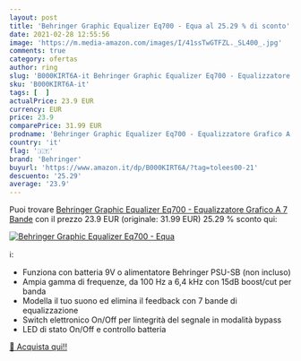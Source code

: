 ```yaml
---
layout: post
title: 'Behringer Graphic Equalizer Eq700 - Equa al 25.29 % di sconto'
date: 2021-02-28 12:55:56
image: 'https://m.media-amazon.com/images/I/41ssTwGTFZL._SL400_.jpg'
comments: true
category: ofertas
author: ring
slug: 'B000KIRT6A-it Behringer Graphic Equalizer Eq700 - Equalizzatore Grafico...'
sku: 'B000KIRT6A-it'
tags: [  ]
actualPrice: 23.9 EUR
currency: EUR
price: 23.9
comparePrice: 31.99 EUR
prodname: 'Behringer Graphic Equalizer Eq700 - Equalizzatore Grafico A 7 Bande'
country: 'it'
flag: '🇮🇹'
brand: 'Behringer'
buyurl: 'https://www.amazon.it/dp/B000KIRT6A/?tag=tolees00-21'
descuento: '25.29'
average: '23.9'
---
```


Puoi trovare [Behringer Graphic Equalizer Eq700 - Equalizzatore Grafico A 7 Bande](https://www.amazon.it/dp/B000KIRT6A/?tag=tolees00-21) con il prezzo 23.9 EUR (originale: 31.99 EUR) 25.29 % sconto qui:

[![Behringer Graphic Equalizer Eq700 - Equa](https://m.media-amazon.com/images/I/41ssTwGTFZL._SL400_.jpg)](https://www.amazon.it/dp/B000KIRT6A/?tag=tolees00-21)

ℹ️:

- Funziona con batteria 9V o alimentatore Behringer PSU-SB (non incluso)
- Ampia gamma di frequenze, da 100 Hz a 6,4 kHz con 15dB boost/cut per banda
- Modella il tuo suono ed elimina il feedback con 7 bande di equalizzazione
- Switch elettronico On/Off per lintegrità del segnale in modalità bypass
- LED di stato On/Off e controllo batteria

[🛒 Acquista qui!!](https://www.amazon.it/dp/B000KIRT6A/?tag=tolees00-21)
